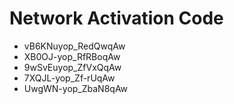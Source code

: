 # Network Activation Code
* vB6KNuyop_RedQwqAw
* XB0OJ-yop_RfRBoqAw
* 9wSvEuyop_ZfVxQqAw
* 7XQJL-yop_Zf-rUqAw
* UwgWN-yop_ZbaN8qAw